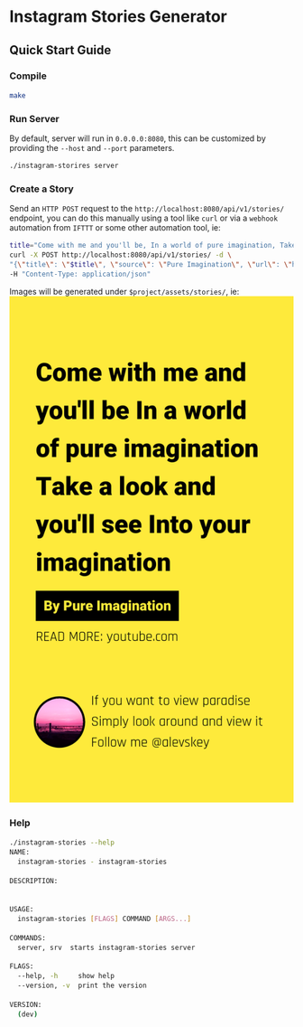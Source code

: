 # Instagram Stories Generator

## Quick Start Guide

### Compile

```bash
make
```

### Run Server

By default, server will run in `0.0.0.0:8080`, this can be customized by providing the
`--host` and `--port` parameters.

```bash
./instagram-storires server
```

### Create a Story

Send an `HTTP POST` request to the `http://localhost:8080/api/v1/stories/` endpoint, you can do
this manually using a tool like `curl` or via a `webhook` automation from `IFTTT` or some other
automation tool, ie:

```bash
title="Come with me and you'll be, In a world of pure imagination, Take a look and you'll see, Into your imagination" \
curl -X POST http://localhost:8080/api/v1/stories/ -d \
"{\"title\": \"$title\", \"source\": \"Pure Imagination\", \"url\": \"https://www.youtube.com/watch?v=nKhGnRIlaro\"}" \
-H "Content-Type: application/json"
```

Images will be generated under `$project/assets/stories/`, ie:
![image info](https://github.com/Alevsk/Instagram-stories/blob/master/assets/stories/a2fbdf34a845457fa8dbb6e4a0e3882d.png?raw=true)



### Help

```bash
./instagram-stories --help
NAME:
  instagram-stories - instagram-stories

DESCRIPTION:


USAGE:
  instagram-stories [FLAGS] COMMAND [ARGS...]

COMMANDS:
  server, srv  starts instagram-stories server

FLAGS:
  --help, -h     show help
  --version, -v  print the version

VERSION:
  (dev)
```